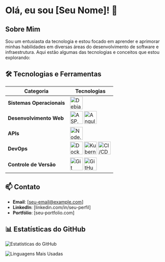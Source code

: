 # Olá, eu sou [Seu Nome]! 👋

## Sobre Mim
Sou um entusiasta da tecnologia e estou focado em aprender e aprimorar minhas habilidades em diversas áreas do desenvolvimento de software e infraestrutura. Aqui estão algumas das tecnologias e conceitos que estou explorando:

## 🛠️ Tecnologias e Ferramentas

| Categoria           | Tecnologias                                                                                                                                                                                                 |
|----------------------|-------------------------------------------------------------------------------------------------------------------------------------------------------------------------------------------------------------|
| **Sistemas Operacionais** | <img src="https://cdn.jsdelivr.net/gh/devicons/devicon/icons/debian/debian-original.svg" alt="Debian" width="40" height="40" />                                                                             |
| **Desenvolvimento Web**  | <img src="https://cdn.jsdelivr.net/gh/devicons/devicon/icons/dot-net/dot-net-original.svg" alt="ASP.NET Core" width="40" height="40" /> <img src="https://cdn.jsdelivr.net/gh/devicons/devicon/icons/angularjs/angularjs-original.svg" alt="Angular" width="40" height="40" /> |
| **APIs**                | <img src="https://cdn.jsdelivr.net/gh/devicons/devicon/icons/nodejs/nodejs-original.svg" alt="Node.js" width="40" height="40" />                                                                             |
| **DevOps**              | <img src="https://cdn.jsdelivr.net/gh/devicons/devicon/icons/docker/docker-original.svg" alt="Docker" width="40" height="40" /> <img src="https://cdn.jsdelivr.net/gh/devicons/devicon/icons/kubernetes/kubernetes-plain.svg" alt="Kubernetes" width="40" height="40" /> <img src="https://cdn.jsdelivr.net/gh/devicons/devicon/icons/github/github-original.svg" alt="CI/CD" width="40" height="40" /> |
| **Controle de Versão**  | <img src="https://cdn.jsdelivr.net/gh/devicons/devicon/icons/git/git-original.svg" alt="Git" width="40" height="40" /> <img src="https://cdn.jsdelivr.net/gh/devicons/devicon/icons/github/github-original.svg" alt="GitHub" width="40" height="40" /> |

## 📫 Contato
- **Email**: [seu-email@example.com]
- **LinkedIn**: [linkedin.com/in/seu-perfil]
- **Portfólio**: [seu-portfolio.com]

## 📊 Estatísticas do GitHub
![Estatísticas do GitHub](https://github-readme-stats.vercel.app/api?username=seu-usuario&show_icons=true&theme=radical)

![Linguagens Mais Usadas](https://github-readme-stats.vercel.app/api/top-langs/?username=seu-usuario&layout=compact&theme=radical)
